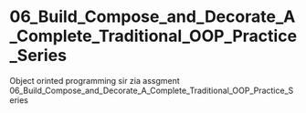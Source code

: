 # 06_Build_Compose_and_Decorate_A_Complete_Traditional_OOP_Practice_Series
 Object orinted programming sir zia assgment 06_Build_Compose_and_Decorate_A_Complete_Traditional_OOP_Practice_Series
